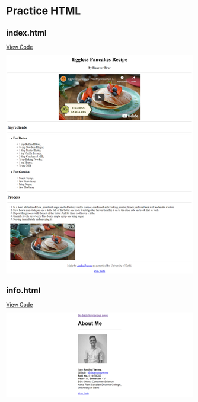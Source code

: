 # Practice HTML

  

## index.html
[View Code](https://github.com/itsanshulverma/it-lab/blob/main/prac-2-html/index.html)

[<img src="https://raw.githubusercontent.com/itsanshulverma/it-lab/main/prac-2-html/index-output.png" width="900px">](https://github.com/itsanshulverma/it-lab/blob/main/prac-2-html/index.html)

  

## info.html
[View Code](https://github.com/itsanshulverma/it-lab/blob/main/prac-2-html/info.html)

[<img src="https://raw.githubusercontent.com/itsanshulverma/it-lab/main/prac-2-html/info-output.png" width="900px">](https://github.com/itsanshulverma/it-lab/blob/main/prac-2-html/info.html)